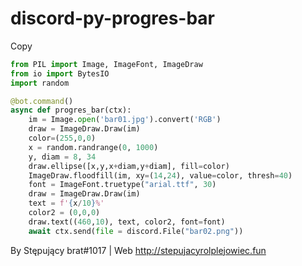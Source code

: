 # discord-py-progres-bar

 
 Copy

```py
from PIL import Image, ImageFont, ImageDraw
from io import BytesIO
import random

@bot.command()
async def progres_bar(ctx):
    im = Image.open('bar01.jpg').convert('RGB')
    draw = ImageDraw.Draw(im)
    color=(255,0,0)
    x = random.randrange(0, 1000)
    y, diam = 8, 34
    draw.ellipse([x,y,x+diam,y+diam], fill=color)
    ImageDraw.floodfill(im, xy=(14,24), value=color, thresh=40)
    font = ImageFont.truetype("arial.ttf", 30)
    draw = ImageDraw.Draw(im)
    text = f'{x/10}%'
    color2 = (0,0,0)
    draw.text((460,10), text, color2, font=font)
    await ctx.send(file = discord.File("bar02.png"))
```


By Stępujący brat#1017 |
Web http://stepujacyrolplejowiec.fun
